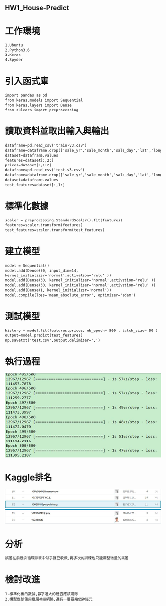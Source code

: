 HW1_House-Predict
-----------
# 工作環境
    1.Ubuntu
    2.Python3.6
    3.Keras
    4.Spyder
# 引入函式庫
    import pandas as pd
    from keras.models import Sequential
    from keras.layers import Dense
    from sklearn import preprocessing
# 讀取資料並取出輸入與輸出
    dataframe=pd.read_csv('train-v3.csv')
    dataframe=dataframe.drop(['sale_yr','sale_month','sale_day','lat','long','zipcode','yr_renovated'],axis=1)
    dataset=dataframe.values
    features=dataset[:,2:]
    prices=dataset[:,1:2]
    dataframe=pd.read_csv('test-v3.csv')
    dataframe=dataframe.drop(['sale_yr','sale_month','sale_day','lat','long','zipcode','yr_renovated'],axis=1)
    dataset=dataframe.values
    test_features=dataset[:,1:]
# 標準化數據
    scaler = preprocessing.StandardScaler().fit(features)
    features=scaler.transform(features)
    test_features=scaler.transform(test_features)
# 建立模型
    model = Sequential()
    model.add(Dense(30, input_dim=14, kernel_initializer='normal',activation='relu' )) 
    model.add(Dense(30, kernel_initializer='normal',activation='relu' ))
    model.add(Dense(30, kernel_initializer='normal',activation='relu' ))
    model.add(Dense(1, kernel_initializer='normal'))
    model.compile(loss='mean_absolute_error', optimizer='adam')
# 測試模型
    history = model.fit(features,prices, nb_epoch= 500 , batch_size= 50 )
    output=model.predict(test_features)
    np.savetxt('test.csv',output,delimiter=',')
# 執行過程
![image](https://github.com/106318143yenyuhsiang/HW1_House-Predict/blob/master/run.JPG)
# Kaggle排名
![image](https://github.com/106318143yenyuhsiang/HW1_House-Predict/blob/master/rank.JPG)
# 分析
    誤差在前幾次循環訓練中似乎就已收斂,再多次的訓練也只能調整微量的誤差
# 檢討改進
    1.標準化後的數據,數字過大的是否應該清除
    2.模型應該使用幾層神經網路,還有一層要幾個神經元
